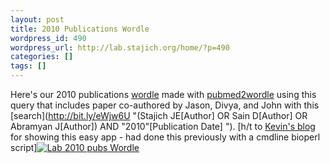 ```yaml
---
layout: post
title: 2010 Publications Wordle
wordpress_id: 490
wordpress_url: http://lab.stajich.org/home/?p=490
categories: []
tags: []
---
```

Here's our 2010 publications [wordle](http://www.wordle.net/advanced "Wordle") made with [pubmed2wordle](http://www.pubmed2wordle.appspot.com/ "pubmed2wordle") using this query that includes paper co-authored by Jason, Divya, and John with this [search](http://bit.ly/eWjw6U "(Stajich JE[Author] OR Sain D[Author] OR Abramyan J[Author]) AND "2010"[Publication Date] "). [h/t to [Kevin's blog](http://gasstationwithoutpumps.wordpress.com/2010/12/14/pubmed2wordle/) for showing this easy app - had done this previously with a cmdline bioperl script][![Lab 2010 pubs Wordle](/images/wp_upload/2010/12/StajichLab_2010-1024x638.png "StajichLab_2010")](/images/wp_upload/2010/12/StajichLab_2010.png)
